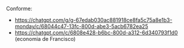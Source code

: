 Conforme:
- https://chatgpt.com/g/g-67edab030ac881918ce8fa5c75a8e1b3-monday/c/68044c47-13fc-800d-abe3-5acb6782ea25
- https://chatgpt.com/c/6808e428-b6bc-800d-a312-6d340793f1d0 (economia de Francisco)
